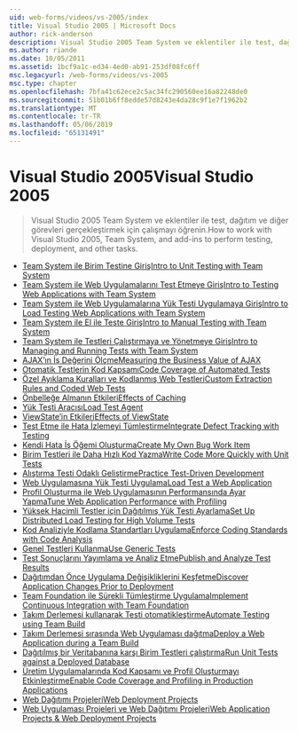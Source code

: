 ```yaml
---
uid: web-forms/videos/vs-2005/index
title: Visual Studio 2005 | Microsoft Docs
author: rick-anderson
description: Visual Studio 2005 Team System ve eklentiler ile test, dağıtım ve diğer görevleri gerçekleştirmek için çalışmayı öğrenin.
ms.author: riande
ms.date: 10/05/2011
ms.assetid: 1bcf9a1c-ed34-4ed0-ab91-253df08fc6ff
msc.legacyurl: /web-forms/videos/vs-2005
msc.type: chapter
ms.openlocfilehash: 7bfa41c62ece2c5ac34fc290560ee16a82248de0
ms.sourcegitcommit: 51b01b6ff8edde57d8243e4da28c9f1e7f1962b2
ms.translationtype: MT
ms.contentlocale: tr-TR
ms.lasthandoff: 05/06/2019
ms.locfileid: "65131491"
---
```

# <a name="visual-studio-2005"></a><span data-ttu-id="86b27-103">Visual Studio 2005</span><span class="sxs-lookup"><span data-stu-id="86b27-103">Visual Studio 2005</span></span>

> <span data-ttu-id="86b27-104">Visual Studio 2005 Team System ve eklentiler ile test, dağıtım ve diğer görevleri gerçekleştirmek için çalışmayı öğrenin.</span><span class="sxs-lookup"><span data-stu-id="86b27-104">How to work with Visual Studio 2005, Team System, and add-ins to perform testing, deployment, and other tasks.</span></span>

- [<span data-ttu-id="86b27-105">Team System ile Birim Testine Giriş</span><span class="sxs-lookup"><span data-stu-id="86b27-105">Intro to Unit Testing with Team System</span></span>](introduction-to-unit-testing-with-team-system.md)
- [<span data-ttu-id="86b27-106">Team System ile Web Uygulamalarını Test Etmeye Giriş</span><span class="sxs-lookup"><span data-stu-id="86b27-106">Intro to Testing Web Applications with Team System</span></span>](introduction-to-testing-web-applications-with-team-system.md)
- [<span data-ttu-id="86b27-107">Team System ile Web Uygulamalarına Yük Testi Uygulamaya Giriş</span><span class="sxs-lookup"><span data-stu-id="86b27-107">Intro to Load Testing Web Applications with Team System</span></span>](introduction-to-load-testing-web-applications-with-team-system.md)
- [<span data-ttu-id="86b27-108">Team System ile El ile Teste Giriş</span><span class="sxs-lookup"><span data-stu-id="86b27-108">Intro to Manual Testing with Team System</span></span>](introduction-to-manual-testing-with-team-system.md)
- [<span data-ttu-id="86b27-109">Team System ile Testleri Çalıştırmaya ve Yönetmeye Giriş</span><span class="sxs-lookup"><span data-stu-id="86b27-109">Intro to Managing and Running Tests with Team System</span></span>](introduction-to-managing-and-running-tests-with-team-system.md)
- [<span data-ttu-id="86b27-110">AJAX’ın İş Değerini Ölçme</span><span class="sxs-lookup"><span data-stu-id="86b27-110">Measuring the Business Value of AJAX</span></span>](measuring-the-business-value-of-ajax.md)
- [<span data-ttu-id="86b27-111">Otomatik Testlerin Kod Kapsamı</span><span class="sxs-lookup"><span data-stu-id="86b27-111">Code Coverage of Automated Tests</span></span>](code-coverage-of-automated-tests.md)
- [<span data-ttu-id="86b27-112">Özel Ayıklama Kuralları ve Kodlanmış Web Testleri</span><span class="sxs-lookup"><span data-stu-id="86b27-112">Custom Extraction Rules and Coded Web Tests</span></span>](custom-extraction-rules-and-coded-web-tests.md)
- [<span data-ttu-id="86b27-113">Önbelleğe Almanın Etkileri</span><span class="sxs-lookup"><span data-stu-id="86b27-113">Effects of Caching</span></span>](the-effects-of-caching.md)
- [<span data-ttu-id="86b27-114">Yük Testi Aracısı</span><span class="sxs-lookup"><span data-stu-id="86b27-114">Load Test Agent</span></span>](using-the-load-test-agent.md)
- [<span data-ttu-id="86b27-115">ViewState’in Etkileri</span><span class="sxs-lookup"><span data-stu-id="86b27-115">Effects of ViewState</span></span>](the-effects-of-viewstate.md)
- [<span data-ttu-id="86b27-116">Test Etme ile Hata İzlemeyi Tümleştirme</span><span class="sxs-lookup"><span data-stu-id="86b27-116">Integrate Defect Tracking with Testing</span></span>](how-do-i-integrate-defect-tracking-with-testing.md)
- [<span data-ttu-id="86b27-117">Kendi Hata İş Öğemi Oluşturma</span><span class="sxs-lookup"><span data-stu-id="86b27-117">Create My Own Bug Work Item</span></span>](how-do-i-create-my-own-bug-work-item.md)
- [<span data-ttu-id="86b27-118">Birim Testleri ile Daha Hızlı Kod Yazma</span><span class="sxs-lookup"><span data-stu-id="86b27-118">Write Code More Quickly with Unit Tests</span></span>](how-do-i-write-code-more-quickly-with-unit-tests.md)
- [<span data-ttu-id="86b27-119">Alıştırma Testi Odaklı Geliştirme</span><span class="sxs-lookup"><span data-stu-id="86b27-119">Practice Test-Driven Development</span></span>](how-do-i-practice-test-driven-development.md)
- [<span data-ttu-id="86b27-120">Web Uygulamasına Yük Testi Uygulama</span><span class="sxs-lookup"><span data-stu-id="86b27-120">Load Test a Web Application</span></span>](how-do-i-load-test-a-web-application.md)
- [<span data-ttu-id="86b27-121">Profil Oluşturma ile Web Uygulamasının Performansında Ayar Yapma</span><span class="sxs-lookup"><span data-stu-id="86b27-121">Tune Web Application Performance with Profiling</span></span>](how-do-i-tune-web-application-performance-with-profiling.md)
- [<span data-ttu-id="86b27-122">Yüksek Hacimli Testler için Dağıtılmış Yük Testi Ayarlama</span><span class="sxs-lookup"><span data-stu-id="86b27-122">Set Up Distributed Load Testing for High Volume Tests</span></span>](how-do-i-set-up-distributed-load-testing-for-high-volume-tests.md)
- [<span data-ttu-id="86b27-123">Kod Analiziyle Kodlama Standartları Uygulama</span><span class="sxs-lookup"><span data-stu-id="86b27-123">Enforce Coding Standards with Code Analysis</span></span>](how-do-i-enforce-coding-standards-with-code-analysis.md)
- [<span data-ttu-id="86b27-124">Genel Testleri Kullanma</span><span class="sxs-lookup"><span data-stu-id="86b27-124">Use Generic Tests</span></span>](how-do-i-use-generic-tests.md)
- [<span data-ttu-id="86b27-125">Test Sonuçlarını Yayımlama ve Analiz Etme</span><span class="sxs-lookup"><span data-stu-id="86b27-125">Publish and Analyze Test Results</span></span>](how-do-i-publish-and-analyze-test-results.md)
- [<span data-ttu-id="86b27-126">Dağıtımdan Önce Uygulama Değişikliklerini Keşfetme</span><span class="sxs-lookup"><span data-stu-id="86b27-126">Discover Application Changes Prior to Deployment</span></span>](how-do-i-discover-application-changes-prior-to-deployment.md)
- [<span data-ttu-id="86b27-127">Team Foundation ile Sürekli Tümleştirme Uygulama</span><span class="sxs-lookup"><span data-stu-id="86b27-127">Implement Continuous Integration with Team Foundation</span></span>](how-do-i-implement-continuous-integration-with-team-foundation.md)
- [<span data-ttu-id="86b27-128">Takım Derlemesi kullanarak Testi otomatikleştirme</span><span class="sxs-lookup"><span data-stu-id="86b27-128">Automate Testing using Team Build</span></span>](how-do-i-automate-testing-using-team-build.md)
- [<span data-ttu-id="86b27-129">Takım Derlemesi sırasında Web Uygulaması dağıtma</span><span class="sxs-lookup"><span data-stu-id="86b27-129">Deploy a Web Application during a Team Build</span></span>](how-do-i-deploy-a-web-application-during-a-team-build.md)
- [<span data-ttu-id="86b27-130">Dağıtılmış bir Veritabanına karşı Birim Testleri çalıştırma</span><span class="sxs-lookup"><span data-stu-id="86b27-130">Run Unit Tests against a Deployed Database</span></span>](how-do-i-run-unit-tests-against-a-deployed-database.md)
- [<span data-ttu-id="86b27-131">Üretim Uygulamalarında Kod Kapsamı ve Profil Oluşturmayı Etkinleştirme</span><span class="sxs-lookup"><span data-stu-id="86b27-131">Enable Code Coverage and Profiling in Production Applications</span></span>](how-do-i-enable-code-coverage-and-profiling-in-production-applications.md)
- [<span data-ttu-id="86b27-132">Web Dağıtımı Projeleri</span><span class="sxs-lookup"><span data-stu-id="86b27-132">Web Deployment Projects</span></span>](web-deployment-projects.md)
- [<span data-ttu-id="86b27-133">Web Uygulaması Projeleri ve Web Dağıtımı Projeleri</span><span class="sxs-lookup"><span data-stu-id="86b27-133">Web Application Projects & Web Deployment Projects</span></span>](web-application-projects-web-deployment-projects.md)
